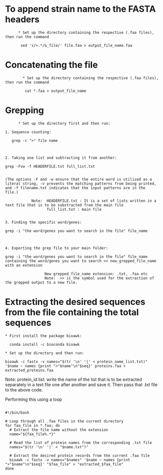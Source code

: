 # To append strain name to the FASTA headers
          
         
          * Set up the directory containing the respective (.faa files), then run the command
           
           sed 's/>.*/&_file/' file.faa > output_file_name.faa
           


 # Concatenating the file
       
            
            * Set up the directory containing the respective (.faa files), then run the command
                
             cat *.faa > output_file_name
             

     
 # Grepping
     
          
          * Set up the directory first and then run:
          
    1. Sequence counting: 
    
       grep -c ">" file name
       
    
    
    2. Taking one list and subtracting it from another:
    
    grep -Fvw -f HEADERFILE.txt full_list.txt 
    
    
    (The options -F and -w ensure that the entire word is utilized as a literal string, -v prevents the matching patterns from being printed, and -f filename.txt indicates that the input patterns are in the file.)
     
                Note:  HEADERFILE.txt : It is a set of lists written in a text file that is to be substracted from the main file
                       full_list.txt : main file
                                            
    
    3. Finding the specific word/genes: 
    
    grep -i "the word/genes you want to search in the file" file_name 
    
    
   
    4. Exporting the grep file to your main folder: 
    
    grep -i "the word/genes you want to search in the file" file_name containing the word/genes you want to search >> new_grepped_file_name with an extension
                 
                      New grepped_file_name extension: .txt, .faa etc
                      Note:  >> is the symbol used for the extraction of the grepped output to a new file.
                      

 #  Extracting the desired sequences from the file containing the total sequences
    
            
  ```
  * First install the package bioawk:
        
    conda install -c bioconda bioawk
                
  * Set up the directory and then run:
         
bioawk -c fastx -v names="$(tr '\n' '|' < protein_name_list.txt)" '$name ~ names {print ">"$name"\n"$seq}' proteins.faa > extracted_proteins.faa
```

Note:  protein_id list: write the name of the list that is to be extracted separately in a text file one after another and save it. Then pass that .txt file to the above code.

Performing this using a loop
```

#!/bin/bash

# Loop through all .faa files in the current directory
for faa_file in *.faa; do
  # Extract the file name without the extension
  name="${faa_file%.*}"
  
  # Read the list of protein names from the corresponding .txt file
  names="$(tr '\n' '|' < "$name.txt")"
  
  # Extract the desired protein records from the current .faa file
  bioawk -c fastx -v names="$names" '$name ~ names {print ">"$name"\n"$seq}' "$faa_file" > "extracted_$faa_file"
done
